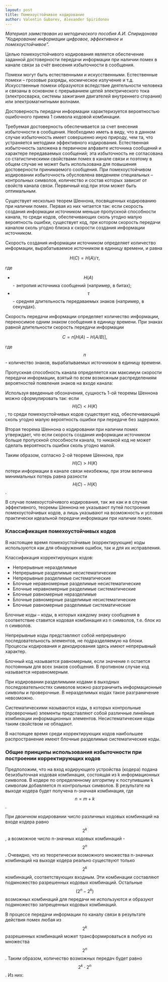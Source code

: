 ```yaml
---
layout: post
title: Помехоустойчивое кодирование
author: Valentin Gubarev, Alexander Spiridonov
---
```


*Материал заимствован из методического пособия А.И. Спиридонова "Кодирование информации цифровое, эффективное и помехоустойчивое".*

Целью помехоустойчивого кодирования является обеспечение заданной достоверности передачи информации при наличии помех в канале связи за счёт внесения избыточности в сообщения.

Помехи могут быть естественными и искусственными. Естественные помехи – грозовые разряды, космическое излучение и т.д. Искусственные помехи образуются вследствие деятельности человека и связаны в основном с прерыванием цепей электрического тока (электросварка, системы зажигания двигателей внутреннего сгорания) или электромагнитными волнами.

Достоверность передачи информации характеризуется вероятностью ошибочного приема 1 символа кодовой комбинации.

Требуемая достоверность обеспечивается за счет внесения избыточности в сообщения. Необходимо иметь в виду, что в данном случае избыточность имеет совершенно иную природу, чем та, что устраняется методами эффективного кодирования. Естественная избыточность заложена в первичном алфавите источника сообщений и характере передаваемых сообщений; эта избыточность не согласована со статистическими свойствами помех в канале связи и поэтому в общем случае не может быть использована для повышения достоверности принимаемого сообщения. При помехоустойчивом кодировании избыточность обусловлена введением специальных – контрольных символов, количество и состав которых зависит от свойств канала связи. Первичный код при этом может быть оптимальным.

Существует несколько теорем Шеннона, посвященных кодированию при наличии помех. Первая из них читается так: если скорость создания информации источником меньше пропускной способности канала, то среди кодов, обеспечивающих сколь угодно малую вероятность ошибки, существует код, при котором скорость передачи каналом сколь угодно близка к скорости создания информации источником.

Скорость создания информации источником определяет количество информации, вырабатываемое источником в единицу времени, и равна

$$ H(C) = H(A) / \tau, $$

где

* $$ H(A) $$ - энтропия источника сообщений (например, в битах);
* $$ \tau $$ - средняя длительность передаваемых знаков (например, в секундах).

Скорость передачи информации определяет количество информации, переносимое одним знаком сообщения в единицу времени. При знаках равной длительности скорость передачи информации

$$ C = n[H(A)-H(A/B)], $$

где $$ n $$ - количество знаков, вырабатываемых источником в единицу времени.

Пропускная способность канала определяется как максимум скорости передачи информации, взятый по всем возможным распределениям вероятностей появления знаков на входе канала:

Используя введенные обозначения, сущность 1-ой теоремы Шеннона можно сформулировать так: если $$ H(C) < H(K) $$, то среди помехоустойчивых кодов существует код, обеспечивающий сколь угодно малую вероятность ошибки при передаче без задержки.

Вторая теорема Шеннона о кодировании при наличии помех утверждает, что если скорость создания информации источником больше пропускной способности канала, то никакой код не может сделать вероятность ошибки сколь угодно малой.

Таким образом, согласно 2-ой теореме Шеннона, при $$ H(C) > H(K) $$ потери информации в канале связи неизбежны, при этом величина минимальных потерь равна разности $$ H(C)-H(K) $$.

В случае помехоустойчивого кодирования, так же как и в случае эффективного, теоремы Шеннона не указывают путей построения помехоустойчивых кодов, а лишь указывают на возможность и условия практически идеальной передачи информации при наличии помех.

### Классификация помехоустойчивых кодов

В настоящее время помехоустойчивые (корректирующие) коды используются как для обнаружения ошибок, так и для их исправления.

Классификация корректирующих кодов:

* Непрерывные неразделимые
* Непрерывные разделимые несистематические
* Непрерывные разделимые систематические
* Блочные неравномерные разделимые несистематические
* Блочные неравномерные разделимые систематические
* Блочные равномерные неразделимые
* Блочные равномерные разделимые несистематические
* Блочные равномерные разделимые систематические

Блочные коды – коды, в которых каждому знаку сообщения в соответствие ставится кодовая комбинация из n символов, т.е. блок из n символов.

Непрерывные коды представляют собой непрерывную последовательность элементов, не подразделяемую на блоки. Процессы кодирования и декодирования здесь имеют непрерывный характер.

Блочный код называется равномерным, если значение n остается постоянным для всех знаков сообщения. В противном случае код называется неравномерным.

При кодировании разделимыми кодами в выходных последовательностях символов можно разграничить информационные символы и проверочные. В неразделимых кодах такое разграничение невозможно.

Систематическими называются коды, в которых контрольные (проверочные) элементы представляют собой различные линейные комбинации информационных элементов. Несистематические коды таким свойством не обладают.

В настоящее время среди корректирующих кодов наибольшее распространение имеют блочные разделимые систематические коды.

### Общие принципы использования избыточности при построении корректирующих кодов

Предположим, что на вход кодирующего устройства (кодера) подана безизбыточная кодовая комбинация, состоящая из k информационных символов. В кодере по определенному алгоритму к поступившим k символам добавляется m контрольных символов. В результате на выходе кодера будет получена n-значная комбинация, где $$ n = m + k $$.

При двоичном кодировании число различных кодовых комбинаций на входе кодера равно $$2^k$$, а возможное число n-значных кодовых комбинаций - $$2^n$$. Очевидно, что из теоретически возможного множества n-значных комбинаций на выходе кодера реально существуют только $$2^k$$ комбинаций, соответствующих входным. Эти комбинации составляют подмножество разрешенных кодовых комбинаций. Остальные $$(2^n-2^k)$$ возможных комбинаций для передачи не используются и образуют подмножество запрещенных кодовых комбинаций.

В процессе передачи информации по каналу связи в результате действия помех любая из $$2^k$$ разрешенных комбинаций может трансформироваться в любую из множества $$2^n$$. Таким образом, количество возможных передач будет равно $$2^k \cdot 2^n$$. Из них:
